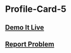 # Profile-Card-5

## <a href="http://www.lasidusenash.ga/Profile-Card-5/">Demo It Live</a>

## <a href="https://github.com/King-Amda/Profile-Card-5/issues/1">Report Problem </a>
